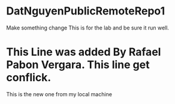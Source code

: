 # DatNguyenPublicRemoteRepo1

Make something change
This is for the lab and be sure it run well.
# This Line was added By Rafael Pabon Vergara. This line get conflick.

This is the new one from my local machine
